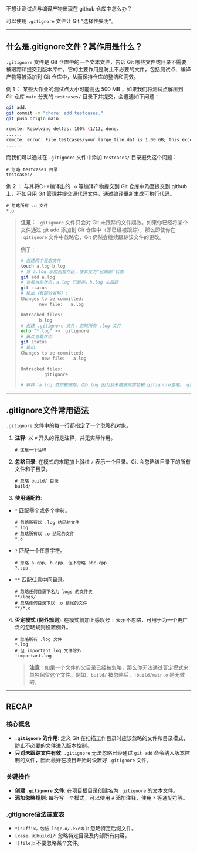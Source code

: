 不想让测试点与编译产物出现在 github 仓库中怎么办？

可以使用 `.gitignore` 文件让 Git “选择性失明”。

---

## 什么是.gitignore文件？其作用是什么？

`.gitignore` 文件是 Git 仓库中的一个文本文件，告诉 Git 哪些文件或目录不需要被跟踪和提交到版本库中。它的主要作用是防止不必要的文件，包括测试点、编译产物等被添加到 Git 仓库中，从而保持仓库的整洁和高效。

例 1 ：
某些大作业的测试点大小可能高达 500 MB ，如果我们将测试点解压到 Git 仓库 `main` 分支的 `testcases/` 目录下并提交，会遭遇如下问题：
``` bash
git add.
git commit -m "chore: add testcases."
git push origin main

remote: Resolving deltas: 100% (1/1), done.
......
remote: error: File testcases/your_large_file.dat is 1.00 GB; this exceeds GitHub's file size limit of 100.00 MB
......
```
而我们可以通过在 `.gitignore` 文件中添加 `testcases/` 目录避免这个问题：
``` .gitignore
# 忽略 testcases 目录
testcases/
```

例 2 ：
与其将C++编译出的 `.o` 等编译产物提交到 Git 仓库中乃至提交到 github 上，不如只用 Git 管理并提交源代码文件，通过编译重新生成可执行代码。
``` .gitignore
# 忽略所有 .o 文件
*.o
```


> **注意：** `.gitignore` 文件只会对 Git 未跟踪的文件起效。如果你已经将某个文件通过 git add 添加到 Git 仓库中（即已经被跟踪），那么即使你在 `.gitignore` 文件中忽略它，Git 仍然会继续跟踪该文件的更改。
> 
> 例子：
> ``` bash
> # 创建两个日志文件
> touch a.log b.log
> # 将 a.log 添加到暂存区，使其变为“已跟踪”状态
> git add a.log
> # 查看当前状态，a.log 已暂存，b.log 未跟踪
> git status
> # 输出（有部分省略）:
> Changes to be committed:
>        new file:   a.log
>
> Untracked files:
>        b.log
> # 创建 .gitignore 文件，忽略所有 .log 文件
> echo "*.log" >> .gitignore
> # 再次查看状态
> git status
> # 输出:
> Changes to be committed:
>         new file:   a.log  
>
> Untracked files:
>         .gitignore 
>
> # 解释：a.log 依然被跟踪，而b.log 因为从未被跟踪成功被.gitignore忽略。.gitignore 文件本身是新文件
>```

---

## .gitignore文件常用语法
`.gitignore` 文件中的每一行都指定了一个忽略的对象。

1. **注释**: 以 `#` 开头的行是注释，并无实际作用。
    ```gitignore
    # 这是一个注释
    ```

2. **忽略目录**: 在模式的末尾加上斜杠 `/` 表示一个目录。Git 会忽略该目录下的所有文件和子目录。
    ```gitignore
    # 忽略 build/ 目录
    build/
    ```

3. **使用通配符**:
  * `*` 匹配零个或多个字符。
    ```gitignore
    # 忽略所有以 .log 结尾的文件
    *.log   
    # 忽略所有以 .o 结尾的文件
    *.o
    ```
  * `?` 匹配一个任意字符。
    ```gitignore
    # 忽略 a.cpp, b.cpp, 但不忽略 abc.cpp
    ?.cpp
    ```
  * `**` 匹配任意中间目录。
    ```gitignore
    # 忽略任何目录下名为 logs 的文件夹
    **/logs/   
    # 忽略任何目录下以 .o 结尾的文件
    **/*.o
    ```

4.  **否定模式 (例外规则)**: 在模式前加上感叹号 `!` 表示不忽略，可用于为一个更广泛的忽略规则设置例外。
    ```gitignore
    # 忽略所有 .log 文件
    *.log
    # 但 important.log 文件除外
    !important.log
    ```
    >**注意**：如果一个文件的父目录已经被忽略，那么你无法通过否定模式来单独保留这个文件。例如，`build/` 被忽略后，`!build/main.o` 是无效的。


---


## RECAP


### 核心概念

- **`.gitignore` 的作用**: 定义 Git 在扫描工作目录时应该忽略的文件和目录模式，防止不必要的文件进入版本控制。
- **只对未跟踪文件有效**: `.gitignore` 无法忽略已经通过 `git add` 命令纳入版本控制的文件，因此最好在项目开始时设置好 `.gitignore` 文件。

### 关键操作

- **创建 `.gitignore` 文件**: 在项目根目录创建名为 `.gitignore` 的文本文件。
- **添加忽略规则**: 每行写一个模式，可以使用 `#` 添加注释，使用 `*` 等通配符等。

### .gitignore语法速查表

- `*[suffix，包括.log/.o/.exe等]`: 忽略特定后缀文件。
- `[case，如build]/`: 忽略特定目录及内部所有内容。
- `![file]`: 不要忽略某个文件。
